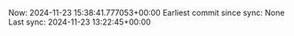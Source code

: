 Now: 2024-11-23 15:38:41.777053+00:00 Earliest commit since sync: None Last sync: 2024-11-23 13:22:45+00:00
